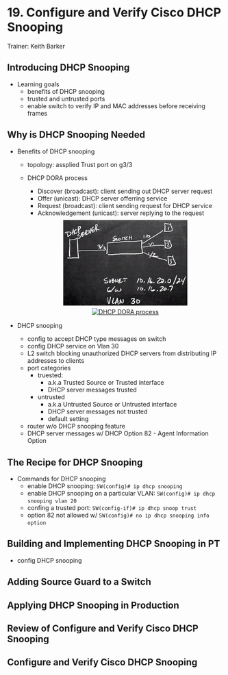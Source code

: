 # 19. Configure and Verify Cisco DHCP Snooping

Trainer: Keith Barker


## Introducing DHCP Snooping

- Learning goals
  - benefits of DHCP snooping
  - trusted and untrusted ports
  - enable switch to verify IP and MAC addresses before receiving frames

## Why is DHCP Snooping Needed

- Benefits of DHCP snooping
  - topology: assplied Trust port on g3/3
  - DHCP DORA process
    - Discover (broadcast): client sending out DHCP server request
    - Offer (unicast): DHCP server offerring service
    - Request (broadcast): client sending request for DHCP service
    - Acknowledgement (unicast): server replying to the request

    <div style="margin: 0.5em; display: flex; justify-content: center; align-items: center; flex-flow: row wrap;">
      <a href="url" ismap target="_blank">
        <img style="margin: 0.1em;" height=200
          src   = "img/19-dhcpsnoop.png"
          alt   = "Example network topology of DHCP"
          title = "Example network topology of DHCP"
        >
      </a>
      <a href="https://www.skillsire.com/read-blog/432_how-dora-works-dora-process-in-details.html" ismap target="_blank">
        <img style="margin: 0.1em;" height=200
          src   = "https://3.bp.blogspot.com/-UDogKDJ2F18/VA4XshuOdzI/AAAAAAAAA8c/8AKzt8-W_w0/s1600/DHCP-DORA-jpg.jpg"
          alt   = "DHCP DORA process"
          title = "DHCP DORA process"
        >
      </a>
    </div>

- DHCP snooping
  - config to accept DHCP type messages on switch
  - config DHCP service on Vlan 30
  - L2 switch blocking unauthorized DHCP servers from distributing IP addresses to clients
  - port categories
    - truested:
      - a.k.a Trusted Source or Trusted interface
      - DHCP server messages trusted
    - untrusted
      - a.k.a Untrusted Source or Untrusted interface
      - DHCP server messages not trusted
      - default setting
  - router w/o DHCP snooping feature
  - DHCP server messages w/ DHCP Option 82 - Agent Information Option


## The Recipe for DHCP Snooping

- Commands for DHCP snooping
  - enable DHCP snooping: `SW(config)# ip dhcp snooping`
  - enable DHCP snooping on a particular VLAN: `SW(config)# ip dhcp snooping vlan 20`
  - confing a trusted port: `SW(config-if)# ip dhcp snoop trust`
  - option 82 not allowed w/ `SW(config)# no ip dhcp snooping info option`



## Building and Implementing DHCP Snooping in PT

- config DHCP snooping


## Adding Source Guard to a Switch




## Applying DHCP Snooping in Production




## Review of Configure and Verify Cisco DHCP Snooping




## Configure and Verify Cisco DHCP Snooping



